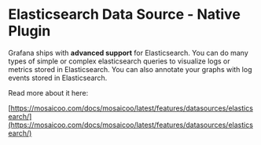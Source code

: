 # Elasticsearch Data Source - Native Plugin

Grafana ships with **advanced support** for Elasticsearch. You can do many types of simple or complex elasticsearch queries to visualize logs or metrics stored in Elasticsearch. You can also annotate your graphs with log events stored in Elasticsearch.

Read more about it here:

[https://mosaicoo.com/docs/mosaicoo/latest/features/datasources/elasticsearch/](https://mosaicoo.com/docs/mosaicoo/latest/features/datasources/elasticsearch/)
